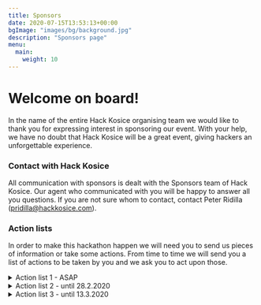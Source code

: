 ```yaml
---
title: Sponsors
date: 2020-07-15T13:53:13+00:00
bgImage: "images/bg/background.jpg"
description: "Sponsors page"
menu:
  main:
    weight: 10
---
```


# Welcome on board!

In the name of the entire Hack Kosice organising team we would like to thank you for expressing interest in sponsoring our event. With your help, we have no doubt that Hack Kosice will be a great event, giving hackers an unforgettable experience.

### Contact with Hack Kosice

All communication with sponsors is dealt with the Sponsors team of Hack Kosice. Our agent who communicated with you will be happy to answer all you questions. If you are not sure whom to contact, contact Peter Ridilla (<pridilla@hackkosice.com>).

### Action lists

In order to make this hackathon happen we will need you to send us pieces of information or take some actions. From time to time we will send you a list of actions to be taken by you and we ask you to act upon those.

<details>
<summary>Action list 1 - ASAP</summary>

Below are some items we expect from you within one week of us sending the contract draft

1. Please send us your company’s logo, preferably in a vector format (will be used by the marketing team)
2. Send us your company’s name you want to use and a short description (5-6 sentences, will be used by the marketing team)
3. Send us contact information to your contact person
4. The following items are needed for the contract only, so you can include them in the draft you send back and do not have to send them separately

    * Send us your company’s seat (location of the headquarters)
    * Send us your company’s identification number (IČO for Slovak companies)
</details>

<details>
<summary>Action list 2 - until 28.2.2020</summary>

We want to start working with you on these things as soon as we sign the contract with you:

1. Clarify the name and description of your challenge, or decide not to have your own challenge and prize (gold and platinum)
2. Clarify the name and description of your workshop (gold and platinum)
3. Prepare to demonstrate the content of your workshop (5-10 min) – either send us a presentation or materials you wish to use (gold and platinum)
4. Clarify the name and description of your Hack Game (silver)
5. Send us the list of API/Hardware you intend to bring
6. Send us the list of branded items you are planning to bring and prepare the materials
7. Send us the PDF or PowerPoint slides of your stage presentation (gold and platinum)
8. Send us the prizes that you are planning to give if you decided to own a challenge and present the criteria of judging (gold and platinum)
9. Send us your stand plan, demonstrate your special activity and decide when you want to build the stand (can come a day before hackathon and leave a day after)
10. Decide on the number of mentors and recruiters you send, give us their names, contact information, area of expertise (if mentor) and dietary requirements through this form: https://goo.gl/GifMBN
11. Let us know about any other requirements you have 🙂
</details>

<details>
<summary>Action list 3 - until 13.3.2020</summary>

1. Send us branded items
2. Send us prizes (or bring it to HK20 – let us know if you will do so)
3. Send us API codes/Hardware/Coupons (or bring it to HK20 – let us know if you will do so)
</details>


